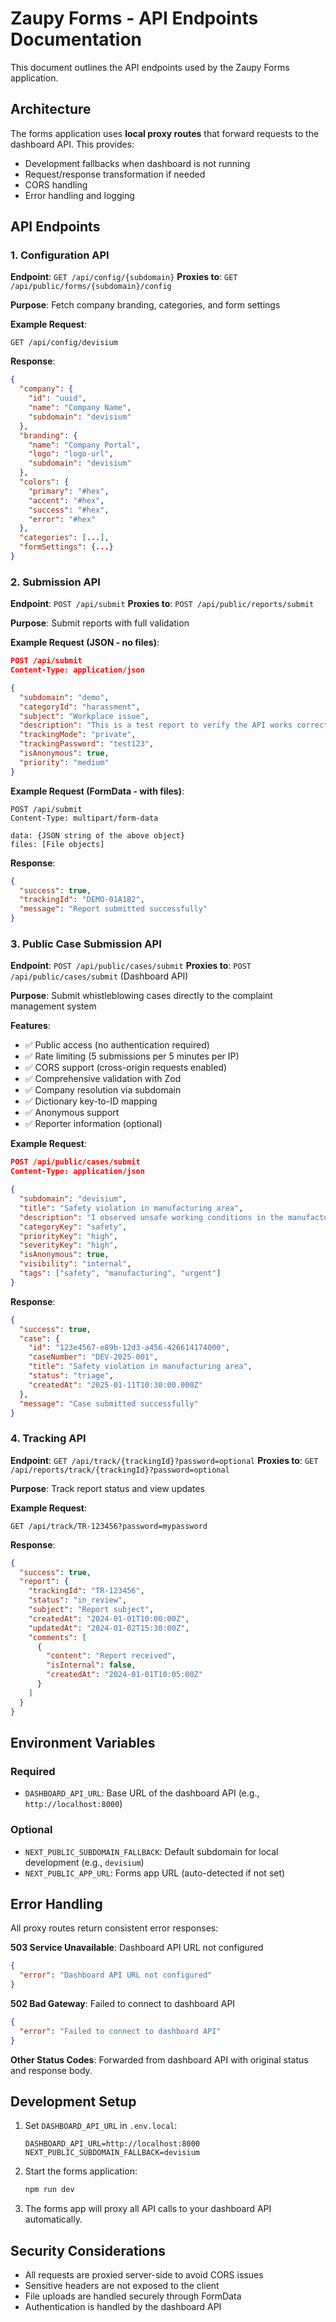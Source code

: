 # Zaupy Forms - API Endpoints Documentation

This document outlines the API endpoints used by the Zaupy Forms application.

## Architecture

The forms application uses **local proxy routes** that forward requests to the dashboard API. This provides:
- Development fallbacks when dashboard is not running
- Request/response transformation if needed
- CORS handling
- Error handling and logging

## API Endpoints

### 1. Configuration API
**Endpoint**: `GET /api/config/{subdomain}`
**Proxies to**: `GET /api/public/forms/{subdomain}/config`

**Purpose**: Fetch company branding, categories, and form settings

**Example Request**:
```
GET /api/config/devisium
```

**Response**:
```json
{
  "company": {
    "id": "uuid",
    "name": "Company Name",
    "subdomain": "devisium"
  },
  "branding": {
    "name": "Company Portal",
    "logo": "logo-url",
    "subdomain": "devisium"
  },
  "colors": {
    "primary": "#hex",
    "accent": "#hex",
    "success": "#hex",
    "error": "#hex"
  },
  "categories": [...],
  "formSettings": {...}
}
```

### 2. Submission API
**Endpoint**: `POST /api/submit`
**Proxies to**: `POST /api/public/reports/submit`

**Purpose**: Submit reports with full validation

**Example Request (JSON - no files)**:
```json
POST /api/submit
Content-Type: application/json

{
  "subdomain": "demo",
  "categoryId": "harassment", 
  "subject": "Workplace issue",
  "description": "This is a test report to verify the API works correctly",
  "trackingMode": "private",
  "trackingPassword": "test123",
  "isAnonymous": true,
  "priority": "medium"
}
```

**Example Request (FormData - with files)**:
```
POST /api/submit
Content-Type: multipart/form-data

data: {JSON string of the above object}
files: [File objects]
```

**Response**:
```json
{
  "success": true,
  "trackingId": "DEMO-01A1B2",
  "message": "Report submitted successfully"
}
```

### 3. Public Case Submission API
**Endpoint**: `POST /api/public/cases/submit`
**Proxies to**: `POST /api/public/cases/submit` (Dashboard API)

**Purpose**: Submit whistleblowing cases directly to the complaint management system

**Features**:
- ✅ Public access (no authentication required)
- ✅ Rate limiting (5 submissions per 5 minutes per IP)
- ✅ CORS support (cross-origin requests enabled)
- ✅ Comprehensive validation with Zod
- ✅ Company resolution via subdomain
- ✅ Dictionary key-to-ID mapping
- ✅ Anonymous support
- ✅ Reporter information (optional)

**Example Request**:
```json
POST /api/public/cases/submit
Content-Type: application/json

{
  "subdomain": "devisium",
  "title": "Safety violation in manufacturing area",
  "description": "I observed unsafe working conditions in the manufacturing area that could lead to serious injuries.",
  "categoryKey": "safety",
  "priorityKey": "high",
  "severityKey": "high",
  "isAnonymous": true,
  "visibility": "internal",
  "tags": ["safety", "manufacturing", "urgent"]
}
```

**Response**:
```json
{
  "success": true,
  "case": {
    "id": "123e4567-e89b-12d3-a456-426614174000",
    "caseNumber": "DEV-2025-001",
    "title": "Safety violation in manufacturing area",
    "status": "triage",
    "createdAt": "2025-01-11T10:30:00.000Z"
  },
  "message": "Case submitted successfully"
}
```

### 4. Tracking API
**Endpoint**: `GET /api/track/{trackingId}?password=optional`
**Proxies to**: `GET /api/reports/track/{trackingId}?password=optional`

**Purpose**: Track report status and view updates

**Example Request**:
```
GET /api/track/TR-123456?password=mypassword
```

**Response**:
```json
{
  "success": true,
  "report": {
    "trackingId": "TR-123456",
    "status": "in_review",
    "subject": "Report subject",
    "createdAt": "2024-01-01T10:00:00Z",
    "updatedAt": "2024-01-02T15:30:00Z",
    "comments": [
      {
        "content": "Report received",
        "isInternal": false,
        "createdAt": "2024-01-01T10:05:00Z"
      }
    ]
  }
}
```

## Environment Variables

### Required
- `DASHBOARD_API_URL`: Base URL of the dashboard API (e.g., `http://localhost:8000`)

### Optional
- `NEXT_PUBLIC_SUBDOMAIN_FALLBACK`: Default subdomain for local development (e.g., `devisium`)
- `NEXT_PUBLIC_APP_URL`: Forms app URL (auto-detected if not set)

## Error Handling

All proxy routes return consistent error responses:

**503 Service Unavailable**: Dashboard API URL not configured
```json
{
  "error": "Dashboard API URL not configured"
}
```

**502 Bad Gateway**: Failed to connect to dashboard API
```json
{
  "error": "Failed to connect to dashboard API"
}
```

**Other Status Codes**: Forwarded from dashboard API with original status and response body.

## Development Setup

1. Set `DASHBOARD_API_URL` in `.env.local`:
   ```
   DASHBOARD_API_URL=http://localhost:8000
   NEXT_PUBLIC_SUBDOMAIN_FALLBACK=devisium
   ```

2. Start the forms application:
   ```bash
   npm run dev
   ```

3. The forms app will proxy all API calls to your dashboard API automatically.

## Security Considerations

- All requests are proxied server-side to avoid CORS issues
- Sensitive headers are not exposed to the client
- File uploads are handled securely through FormData
- Authentication is handled by the dashboard API

